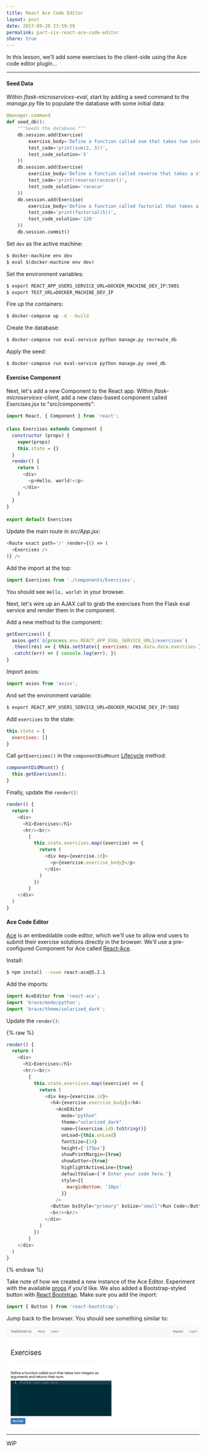 ```yaml
---
title: React Ace Code Editor
layout: post
date: 2017-09-28 23:59:59
permalink: part-six-react-ace-code-editor
share: true
---
```


In this lesson, we'll add some exercises to the client-side using the Ace code editor plugin...

---

#### Seed Data

Within *flask-microservices-eval*, start by adding a seed command to the *manage.py* file to populate the database with some initial data:

```python
@manager.command
def seed_db():
    """Seeds the database."""
    db.session.add(Exercise(
        exercise_body='Define a function called sum that takes two integers as arguments and returns their sum.',
        test_code='print(sum(2, 3))',
        test_code_solution='5'
    ))
    db.session.add(Exercise(
        exercise_body='Define a function called reverse that takes a string as an argument and returns the string in reversed order.',
        test_code='print(reverse(racecar))',
        test_code_solution='racecar'
    ))
    db.session.add(Exercise(
        exercise_body='Define a function called factorial that takes a random number as an argument and then returns the factorial of that given number.',
        test_code='print(factorial(5))',
        test_code_solution='120'
    ))
    db.session.commit()
```

Set `dev` as the active machine:

```sh
$ docker-machine env dev
$ eval $(docker-machine env dev)
```


Set the environment variables:

```sh
$ export REACT_APP_USERS_SERVICE_URL=DOCKER_MACHINE_DEV_IP:5001
$ export TEST_URL=DOCKER_MACHINE_DEV_IP
```

Fire up the containers:

```sh
$ docker-compose up -d --build
```

Create the database:

```sh
$ docker-compose run eval-service python manage.py recreate_db
```

Apply the seed:

```sh
$ docker-compose run eval-service python manage.py seed_db
```

#### Exercise Component

Next, let's add a new Component to the React app. Within *flask-microservices-client*, add a new class-based component called *Exercises.jsx* to "src/components":

```javascript
import React, { Component } from 'react';

class Exercises extends Component {
  constructor (props) {
    super(props)
    this.state = {}
  }
  render() {
    return (
      <div>
        <p>Hello, world!</p>
      </div>
    )
  }
}

export default Exercises
```

Update the main route in *src/App.jsx*:

```javascript
<Route exact path='/' render={() => (
  <Exercises />
)} />
```

Add the import at the top:

```javascript
import Exercises from './components/Exercises';
```

You should see `Hello, world!` in your browser.

Next, let's wire up an AJAX call to grab the exercises from the Flask eval service and render them in the component.

Add a new method to the component:

```javascript
getExercises() {
  axios.get(`${process.env.REACT_APP_EVAL_SERVICE_URL}/exercises`)
  .then((res) => { this.setState({ exercises: res.data.data.exercises }); })
  .catch((err) => { console.log(err); })
}
```

Import axios:

```javascript
import axios from 'axios';
```

And set the environment variable:

```sh
$ export REACT_APP_USERS_SERVICE_URL=DOCKER_MACHINE_DEV_IP:5002
```

Add `exercises` to the state:

```javascript
this.state = {
  exercises: []
}
```

Call `getExercises()` in the `componentDidMount` [Lifecycle](https://reactjs.org/docs/react-component.html#componentdidmount) method:

```javascript
componentDidMount() {
  this.getExercises();
}
```

Finally, update the `render()`:

```javascript
render() {
  return (
    <div>
      <h1>Exercises</h1>
      <hr/><br/>
        {
          this.state.exercises.map((exercise) => {
            return (
              <div key={exercise.id}>
                <p>{exercise.exercise_body}</p>
              </div>
            )
          })
        }
    </div>
  )
}
```

#### Ace Code Editor

[Ace](https://ace.c9.io/) is an embeddable code editor, which we'll use to allow end users to submit their exercise solutions directly in the browser. We'll use a pre-configured Component for Ace called [React-Ace](https://github.com/securingsincity/react-ace).

Install:

```sh
$ npm install --svae react-ace@5.2.1
```

Add the imports:

```javascript
import AceEditor from 'react-ace';
import 'brace/mode/python';
import 'brace/theme/solarized_dark';
```

Update the `render()`:

{% raw %}
```javascript
render() {
  return (
    <div>
      <h1>Exercises</h1>
      <hr/><br/>
        {
          this.state.exercises.map((exercise) => {
            return (
              <div key={exercise.id}>
                <h4>{exercise.exercise_body}</h4>
                  <AceEditor
                    mode="python"
                    theme="solarized_dark"
                    name={(exercise.id).toString()}
                    onLoad={this.onLoad}
                    fontSize={14}
                    height={'175px'}
                    showPrintMargin={true}
                    showGutter={true}
                    highlightActiveLine={true}
                    defaultValue={'# Enter your code here.'}
                    style={{
                      marginBottom: '10px'
                    }}
                  />
                <Button bsStyle="primary" bsSize="small">Run Code</Button>
                <br/><br/>
              </div>
            )
          })
        }
    </div>
  )
}
```
{% endraw %}

Take note of how we created a new instance of the Ace Editor. Experiment with the available [props](https://github.com/securingsincity/react-ace/blob/master/docs/Ace.md#available-props) if you'd like. We also added a Bootstrap-styled button with [React Bootstrap](https://react-bootstrap.github.io/components.html#buttons). Make sure you add the import:

```javascript
import { Button } from 'react-bootstrap';
```

Jump back to the browser. You should see something similar to:

<div style="text-align:left;">
  <img src="/assets/img/react-ace-code-editor.png" style="max-width: 100%; border:0; box-shadow: none;" alt="react ace code editor">
</div>

---

WIP
